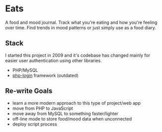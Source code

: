 # Eats

A food and mood journal. Track what you're eating and how you're feeling over time. Find trends in mood patterns or just simply use as a food diary.

## Stack
I started this project in 2009 and it's codebase has changed mainly for easier user authentication using other libraries.
- PHP/MySQL
- [php-login](https://github.com/panique/php-login/) framework (outdated)

## Re-write Goals
- learn a more modern approach to this type of project/web app
- move from PHP to JavaScript
- move away from MySQL to something faster/lighter
- off-line mode to store food/mood data when unconnected
- deploy script process